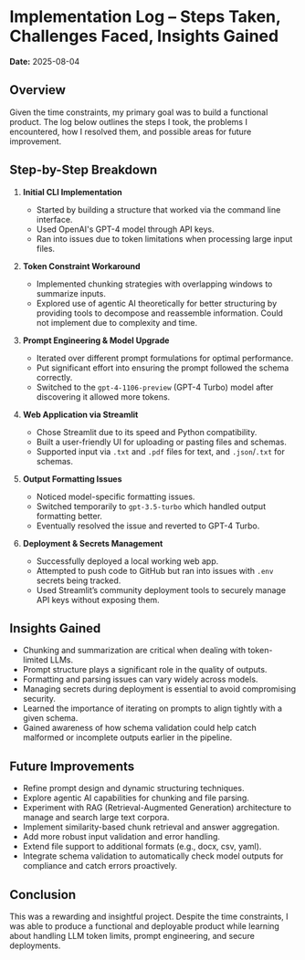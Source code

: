 
# Implementation Log – Steps Taken, Challenges Faced, Insights Gained

**Date:** 2025-08-04

## Overview  
Given the time constraints, my primary goal was to build a functional product. The log below outlines the steps I took, the problems I encountered, how I resolved them, and possible areas for future improvement.

## Step-by-Step Breakdown

1. **Initial CLI Implementation**  
   - Started by building a structure that worked via the command line interface.  
   - Used OpenAI's GPT-4 model through API keys.  
   - Ran into issues due to token limitations when processing large input files.

2. **Token Constraint Workaround**  
   - Implemented chunking strategies with overlapping windows to summarize inputs.  
   - Explored use of agentic AI theoretically for better structuring by providing tools to decompose and reassemble information. Could not implement due to complexity and time.

3. **Prompt Engineering & Model Upgrade**  
   - Iterated over different prompt formulations for optimal performance.  
   - Put significant effort into ensuring the prompt followed the schema correctly.  
   - Switched to the `gpt-4-1106-preview` (GPT-4 Turbo) model after discovering it allowed more tokens.

4. **Web Application via Streamlit**  
   - Chose Streamlit due to its speed and Python compatibility.  
   - Built a user-friendly UI for uploading or pasting files and schemas.  
   - Supported input via `.txt` and `.pdf` files for text, and `.json`/`.txt` for schemas.

5. **Output Formatting Issues**  
   - Noticed model-specific formatting issues.  
   - Switched temporarily to `gpt-3.5-turbo` which handled output formatting better.  
   - Eventually resolved the issue and reverted to GPT-4 Turbo.

6. **Deployment & Secrets Management**  
   - Successfully deployed a local working web app.  
   - Attempted to push code to GitHub but ran into issues with `.env` secrets being tracked.  
   - Used Streamlit’s community deployment tools to securely manage API keys without exposing them.

## Insights Gained

- Chunking and summarization are critical when dealing with token-limited LLMs.  
- Prompt structure plays a significant role in the quality of outputs.  
- Formatting and parsing issues can vary widely across models.  
- Managing secrets during deployment is essential to avoid compromising security.  
- Learned the importance of iterating on prompts to align tightly with a given schema.  
- Gained awareness of how schema validation could help catch malformed or incomplete outputs earlier in the pipeline.

## Future Improvements

- Refine prompt design and dynamic structuring techniques.  
- Explore agentic AI capabilities for chunking and file parsing.  
- Experiment with RAG (Retrieval-Augmented Generation) architecture to manage and search large text corpora.  
- Implement similarity-based chunk retrieval and answer aggregation.  
- Add more robust input validation and error handling.  
- Extend file support to additional formats (e.g., docx, csv, yaml).  
- Integrate schema validation to automatically check model outputs for compliance and catch errors proactively.

## Conclusion

This was a rewarding and insightful project. Despite the time constraints, I was able to produce a functional and deployable product while learning about handling LLM token limits, prompt engineering, and secure deployments.
